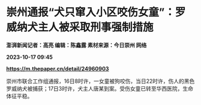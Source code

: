 # 崇州通报“犬只窜入小区咬伤女童”：罗威纳犬主人被采取刑事强制措施
**澎湃新闻记者：高亮 编辑：陈鑫露 素材来源：今日崇州 网络**

**2023-10-17 09:45**

**https://m.thepaper.cn/detail/24960903**

崇州市联合工作组通报，16日8时许，一女童被狗咬伤，当日22时许，伤人的黑色罗威纳犬被捕获；17日3时许，犬主人唐某到案。受伤女童已转至华西医院，生命体征平稳。